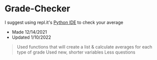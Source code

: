 # Grade-Checker

I suggest using repl.it's [Python IDE](https://replit.com/languages/python3) to check your average

- Made 12/14/2021
- Updated 1/10/2022
> Used functions that will create a list & calculate averages for each type of grade
> Used new, shorter variables
> Less questions

